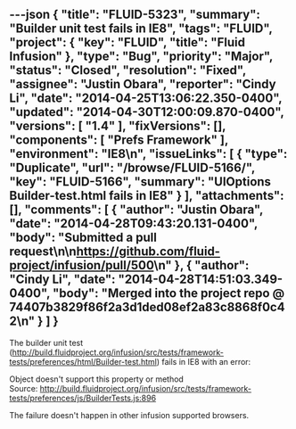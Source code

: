 ---json
{
  "title": "FLUID-5323",
  "summary": "Builder unit test fails in IE8",
  "tags": "FLUID",
  "project": {
    "key": "FLUID",
    "title": "Fluid Infusion"
  },
  "type": "Bug",
  "priority": "Major",
  "status": "Closed",
  "resolution": "Fixed",
  "assignee": "Justin Obara",
  "reporter": "Cindy Li",
  "date": "2014-04-25T13:06:22.350-0400",
  "updated": "2014-04-30T12:00:09.870-0400",
  "versions": [
    "1.4"
  ],
  "fixVersions": [],
  "components": [
    "Prefs Framework"
  ],
  "environment": "IE8\n",
  "issueLinks": [
    {
      "type": "Duplicate",
      "url": "/browse/FLUID-5166/",
      "key": "FLUID-5166",
      "summary": "UIOptions Builder-test.html fails in IE8"
    }
  ],
  "attachments": [],
  "comments": [
    {
      "author": "Justin Obara",
      "date": "2014-04-28T09:43:20.131-0400",
      "body": "Submitted a pull request\n\n<https://github.com/fluid-project/infusion/pull/500>\n"
    },
    {
      "author": "Cindy Li",
      "date": "2014-04-28T14:51:03.349-0400",
      "body": "Merged into the project repo @ 74407b3829f86f2a3d1ded08ef2a83c8868f0c42\n"
    }
  ]
}
---
The builder unit test (<http://build.fluidproject.org/infusion/src/tests/framework-tests/preferences/html/Builder-test.html>) fails in IE8 with an error:

Object doesn't support this property or method\
Source:  <http://build.fluidproject.org/infusion/src/tests/framework-tests/preferences/js/BuilderTests.js:896>&#x20;

The failure doesn't happen in other infusion supported browsers.

        
